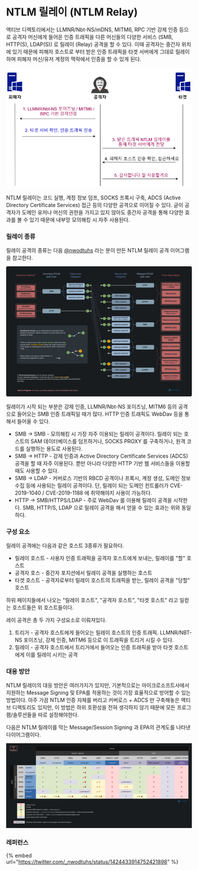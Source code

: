 # NTLM 릴레이 (NTLM Relay)

액티브 디렉토리에서는 LLMNR/Nbt-NS/mDNS, MITM6, RPC 기반 강제 인증 등으로 공격자 머신에게 들어온 인증 트래픽을 다른 머신들의 다양한 서비스 (SMB, HTTP(S), LDAP(S)) 로 릴레이 (Relay) 공격을 할 수 있다. 이때 공격자는 중간자 위치에 있기 때문에 피해자 호스트로 부터 받은 인증 트래픽을 타겟 서버에게 그대로 릴레이하며 피해자 머신/유저 계정의 맥락에서 인증을 할 수 있게 된다.&#x20;

![](../../.gitbook/assets/ntlm-relay-simple.drawio.png)

NTLM 릴레이는 코드 실행, 계정 정보 덤프, SOCKS 프록시 구축, ADCS (Active Directory Certificate Services) 접근 등의 다양한 공격으로 이어질 수 있다. 굳이 공격자가 도메인 유저나 머신의 권한을 가지고 있지 않아도 중간자 공격을 통해 다양한 효과를 볼 수 있기 때문에 내부망 모의해킹 시 자주 사용된다. &#x20;

### 릴레이 종류&#x20;

릴레이 공격의 종류는 다음 [@nwodtuhs](https://twitter.com/\_nwodtuhs/) 라는 분이 만든 NTLM 릴레이 공격 이어그램을 참고한다. &#x20;

![](../../.gitbook/assets/ntlm-relay-nwodtuhs.jpg)

릴레이가 시작 되는 부분은 강제 인증, LLMNR/Nbt-NS 포이즈닝, MITM6 등의 공격으로 들어오는 SMB 인증 트래픽일 때가 많다. HTTP 인증 트래픽도 WebDav 등을 통해서 들어올 수 있다.&#x20;

* SMB -> SMB - 모의해킹 시 가장 자주 이용되는 릴레이 공격이다. 릴레이 되는 호스트의 SAM 데이터베이스를 덤프하거나, SOCKS PROXY 를 구축하거나, 원격 코드를 실행하는 용도로 사용된다.&#x20;
* SMB -> HTTP - 강제 인증과 Active Directory Certificate Services (ADCS) 공격을 할 때 자주 이용된다. 뿐만 아니라 다양한 HTTP 기반 웹 서비스들을 이용할때도 사용할 수 있다.&#x20;
* SMB -> LDAP - 커버로스 기반의 RBCD 공격이나 프록시, 계정 생성, 도메인 정보 수집 등에 사용되는 릴레이 공격이다. 단, 릴레이 되는 도메인 컨트롤러가 CVE-2019-1040 / CVE-2019-1188 에 취약해야지 사용이 가능하다.&#x20;
* HTTP -> SMB/HTTPS/LDAP - 주로 WebDav 를 이용해 릴레이 공격을 시작한다. SMB, HTTP/S, LDAP 으로 릴레이 공격을 해서 얻을 수 있는 효과는 위와 동일하다.&#x20;

### 구성 요소

릴레이 공격에는 다음과 같은 호스트 3종류가 필요하다.&#x20;

* 릴레이 호스트 - 사용자 인증 트래픽을 공격자 호스트에게 보내는, 릴레이를 "할" 호스트&#x20;
* 공격자 호스 - 중간자 포지션에서 릴레이 공격을 실행하는 호스트&#x20;
* 타겟 호스트 - 공격자로부터 릴레이 호스트의 트래픽을 받는, 릴레이 공격을 "당할" 호스트&#x20;

하위 페이지들에서 나오는 "릴레이 호스트", "공격자 호스트", "타겟 호스트" 라고 일컫는 호스트들은 위 호스트들이다.&#x20;

레이 공격은 총 두 가지 구성요소로 이뤄져있다.&#x20;

1. 트리거 - 공격자 호스트에게 들어오는 릴레이 호스트의 인증 트래픽. LLMNR/NBT-NS 포이즈닝, 강제 인증, MITM6 등으로 이 트래픽을 트리거 시킬 수 있다. &#x20;
2. 릴레이  - 공격자 호스트에서 트리거에서 들어오는 인증 트래픽을 받아 타겟 호스트에게 이를 릴레이 시키는 공격&#x20;

### 대응 방안 &#x20;

NTLM 릴레이의 대응 방안은 여러가지가 있지만, 기본적으로는 마이크로소프트사에서 지원하는 Message Signing 및 EPA를 적용하는 것이 가장 효율적으로 방어할 수 있는 방법이다. 아주 가끔 NTLM 인증 자체를 버리고 커버로스 + ADCS 만 구축해놓은 액티브 디렉토리도 있지만, 이 방법은 하위 호환성을 전혀 생각하지 않기 때문에 모든 프로그램/솔루션들을 따로 설정해야한다.&#x20;

다음은 NTLM 릴레이를 막는 Message/Session Signing 과 EPA의 관계도를 나타낸 다이어그램이다.&#x20;

![\\](../../.gitbook/assets/ntlm-relay-nwodtuhs-2.jpg)



### 레퍼런스&#x20;

{% embed url="https://twitter.com/_nwodtuhs/status/1424433914752421898" %}

